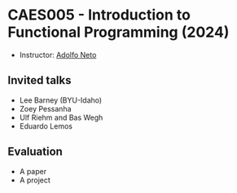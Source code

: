 # CAES005 - Introduction to Functional Programming (2024)

- Instructor: [Adolfo Neto](http://adolfont.github.io) 



## Invited talks

- Lee Barney (BYU-Idaho)
- Zoey Pessanha
- Ulf Riehm and Bas Wegh
- Eduardo Lemos

## Evaluation

- A paper
- A project
